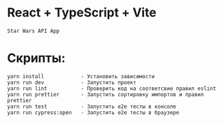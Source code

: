 # React + TypeScript + Vite

    Star Wars API App

# Скрипты:

    yarn install            - Установить зависимости
    yarn run dev            - Запустить проект
    yarn run lint           - Проверить код на соответсвие правил eslint
    yarn run prettier       - Запустить сортировку импортов и правил prettier
    yarn run test           - Запустить e2e тесты в консоле
    yarn run cypress:open   - Запустить e2e тесты в браузере
    